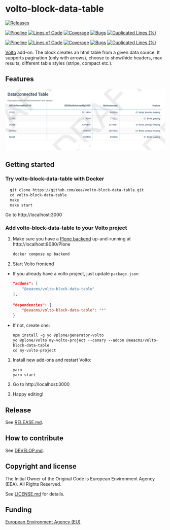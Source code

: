 # volto-block-data-table

[![Releases](https://img.shields.io/github/v/release/eea/volto-block-data-table)](https://github.com/eea/volto-block-data-table/releases)

[![Pipeline](https://ci.eionet.europa.eu/buildStatus/icon?job=volto-addons%2Fvolto-block-data-table%2Fmaster&subject=master)](https://ci.eionet.europa.eu/view/Github/job/volto-addons/job/volto-block-data-table/job/master/display/redirect)
[![Lines of Code](https://sonarqube.eea.europa.eu/api/project_badges/measure?project=volto-block-data-table-master&metric=ncloc)](https://sonarqube.eea.europa.eu/dashboard?id=volto-block-data-table-master)
[![Coverage](https://sonarqube.eea.europa.eu/api/project_badges/measure?project=volto-block-data-table-master&metric=coverage)](https://sonarqube.eea.europa.eu/dashboard?id=volto-block-data-table-master)
[![Bugs](https://sonarqube.eea.europa.eu/api/project_badges/measure?project=volto-block-data-table-master&metric=bugs)](https://sonarqube.eea.europa.eu/dashboard?id=volto-block-data-table-master)
[![Duplicated Lines (%)](https://sonarqube.eea.europa.eu/api/project_badges/measure?project=volto-block-data-table-master&metric=duplicated_lines_density)](https://sonarqube.eea.europa.eu/dashboard?id=volto-block-data-table-master)

[![Pipeline](https://ci.eionet.europa.eu/buildStatus/icon?job=volto-addons%2Fvolto-block-data-table%2Fdevelop&subject=develop)](https://ci.eionet.europa.eu/view/Github/job/volto-addons/job/volto-block-data-table/job/develop/display/redirect)
[![Lines of Code](https://sonarqube.eea.europa.eu/api/project_badges/measure?project=volto-block-data-table-develop&metric=ncloc)](https://sonarqube.eea.europa.eu/dashboard?id=volto-block-data-table-develop)
[![Coverage](https://sonarqube.eea.europa.eu/api/project_badges/measure?project=volto-block-data-table-develop&metric=coverage)](https://sonarqube.eea.europa.eu/dashboard?id=volto-block-data-table-develop)
[![Bugs](https://sonarqube.eea.europa.eu/api/project_badges/measure?project=volto-block-data-table-develop&metric=bugs)](https://sonarqube.eea.europa.eu/dashboard?id=volto-block-data-table-develop)
[![Duplicated Lines (%)](https://sonarqube.eea.europa.eu/api/project_badges/measure?project=volto-block-data-table-develop&metric=duplicated_lines_density)](https://sonarqube.eea.europa.eu/dashboard?id=volto-block-data-table-develop)


[Volto](https://github.com/plone/volto) add-on. The block creates an html table from a given data source. It supports pagination (only with arrows), choose to show/hide headers, max results, different table styles (stripe, compact etc.).

## Features

![DataConnected Table Block](https://raw.githubusercontent.com/eea/volto-block-data-table/develop/docs/volto-block-data-table.png "DataConnected Table Block")

## Getting started

### Try volto-block-data-table with Docker

      git clone https://github.com/eea/volto-block-data-table.git
      cd volto-block-data-table
      make
      make start

Go to http://localhost:3000

### Add volto-block-data-table to your Volto project

1. Make sure you have a [Plone backend](https://plone.org/download) up-and-running at http://localhost:8080/Plone

   ```Bash
   docker compose up backend
   ```

1. Start Volto frontend

* If you already have a volto project, just update `package.json`:

   ```JSON
   "addons": [
       "@eeacms/volto-block-data-table"
   ],

   "dependencies": {
       "@eeacms/volto-block-data-table": "*"
   }
   ```

* If not, create one:

   ```
   npm install -g yo @plone/generator-volto
   yo @plone/volto my-volto-project --canary --addon @eeacms/volto-block-data-table
   cd my-volto-project
   ```

1. Install new add-ons and restart Volto:

   ```
   yarn
   yarn start
   ```

1. Go to http://localhost:3000

1. Happy editing!

## Release

See [RELEASE.md](https://github.com/eea/volto-block-data-table/blob/master/RELEASE.md).

## How to contribute

See [DEVELOP.md](https://github.com/eea/volto-block-data-table/blob/master/DEVELOP.md).

## Copyright and license

The Initial Owner of the Original Code is European Environment Agency (EEA).
All Rights Reserved.

See [LICENSE.md](https://github.com/eea/volto-block-data-table/blob/master/LICENSE.md) for details.

## Funding

[European Environment Agency (EU)](http://eea.europa.eu)
